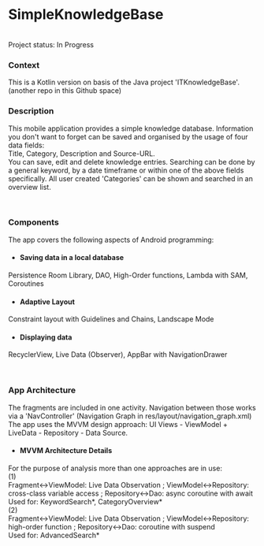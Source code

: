 # SimpleKnowledgeBase

<br>
Project status: In Progress
<br>

### Context

This is a Kotlin version on basis of the Java project 'ITKnowledgeBase'. (another repo in this Github space)

### Description

This mobile application provides a simple knowledge database. Information you don't want to forget can be saved and organised by the usage of four data fields: <br>
Title, Category, Description and Source-URL. <br>
You can save, edit and delete knowledge entries. Searching can be done by a general keyword, by a date timeframe or within one of the above fields specifically.
All user created 'Categories' can be shown and searched in an overview list.

<br>

### Components
The app covers the following aspects of Android programming:

- #### Saving data in a local database
Persistence Room Library, DAO, High-Order functions, Lambda with SAM, Coroutines

- #### Adaptive Layout
Constraint layout with Guidelines and Chains, Landscape Mode

- #### Displaying data
RecyclerView, Live Data (Observer), AppBar with NavigationDrawer

<br>

### App Architecture

The fragments are included in one activity. Navigation between those works via a 'NavController' (Navigation Graph in res/layout/navigation_graph.xml) <br>
The app uses the MVVM design approach: UI Views - ViewModel + LiveData - Repository - Data Source.

- #### MVVM Architecture Details
For the purpose of analysis more than one approaches are in use: <br>
(1) <br>
Fragment<->ViewModel: Live Data Observation ; ViewModel<->Repository: cross-class variable access ; Repository<->Dao: async coroutine with await <br>
Used for: KeywordSearch*, CategoryOverview* <br>
(2) <br>
Fragment<->ViewModel: Live Data Observation ; ViewModel<->Repository: high-order function ; Repository<->Dao: coroutine with suspend <br>
Used for: AdvancedSearch*

<br>